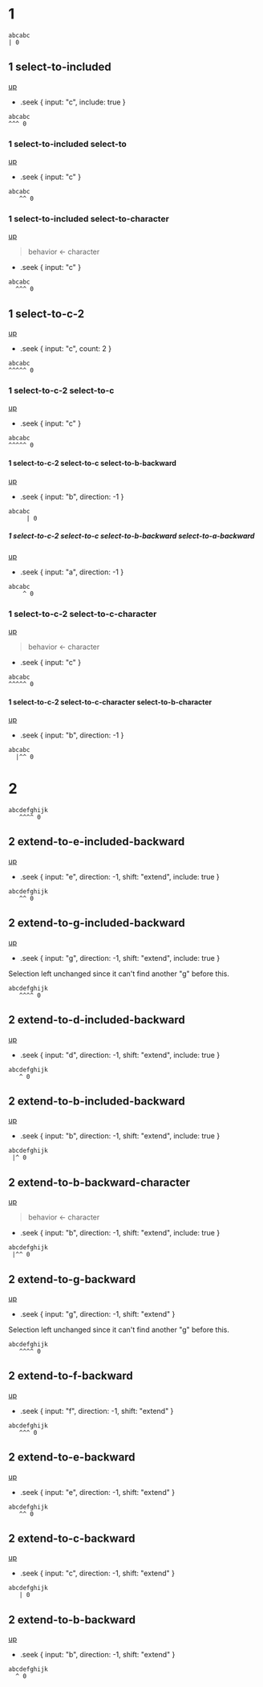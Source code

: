 # 1

```
abcabc
| 0
```

## 1 select-to-included
[up](#1)

- .seek { input: "c", include: true }

```
abcabc
^^^ 0
```

### 1 select-to-included select-to
[up](#1-select-to-included)

- .seek { input: "c" }

```
abcabc
   ^^ 0
```

### 1 select-to-included select-to-character
[up](#1-select-to-included)

> behavior <- character

- .seek { input: "c" }

```
abcabc
  ^^^ 0
```

## 1 select-to-c-2
[up](#1)

- .seek { input: "c", count: 2 }

```
abcabc
^^^^^ 0
```

### 1 select-to-c-2 select-to-c
[up](#1-select-to-c-2)

- .seek { input: "c" }

```
abcabc
^^^^^ 0
```

#### 1 select-to-c-2 select-to-c select-to-b-backward
[up](#1-select-to-c-2-select-to-c)

- .seek { input: "b", direction: -1 }

```
abcabc
     | 0
```

##### 1 select-to-c-2 select-to-c select-to-b-backward select-to-a-backward
[up](#1-select-to-c-2-select-to-c-select-to-b-backward)

- .seek { input: "a", direction: -1 }

```
abcabc
    ^ 0
```

### 1 select-to-c-2 select-to-c-character
[up](#1-select-to-c-2)

> behavior <- character

- .seek { input: "c" }

```
abcabc
^^^^^ 0
```

#### 1 select-to-c-2 select-to-c-character select-to-b-character
[up](#1-select-to-c-2-select-to-c-character)

- .seek { input: "b", direction: -1 }

```
abcabc
  |^^ 0
```

# 2

```
abcdefghijk
   ^^^^ 0
```

## 2 extend-to-e-included-backward
[up](#2)

- .seek { input: "e", direction: -1, shift: "extend", include: true }

```
abcdefghijk
   ^^ 0
```

## 2 extend-to-g-included-backward
[up](#2)

- .seek { input: "g", direction: -1, shift: "extend", include: true }

Selection left unchanged since it can't find another "g" before this.

```
abcdefghijk
   ^^^^ 0
```

## 2 extend-to-d-included-backward
[up](#2)

- .seek { input: "d", direction: -1, shift: "extend", include: true }

```
abcdefghijk
   ^ 0
```

## 2 extend-to-b-included-backward
[up](#2)

- .seek { input: "b", direction: -1, shift: "extend", include: true }

```
abcdefghijk
 |^ 0
```

## 2 extend-to-b-backward-character
[up](#2)

> behavior <- character

- .seek { input: "b", direction: -1, shift: "extend", include: true }

```
abcdefghijk
 |^^ 0
```

## 2 extend-to-g-backward
[up](#2)

- .seek { input: "g", direction: -1, shift: "extend" }

Selection left unchanged since it can't find another "g" before this.

```
abcdefghijk
   ^^^^ 0
```

## 2 extend-to-f-backward
[up](#2)

- .seek { input: "f", direction: -1, shift: "extend" }

```
abcdefghijk
   ^^^ 0
```

## 2 extend-to-e-backward
[up](#2)

- .seek { input: "e", direction: -1, shift: "extend" }

```
abcdefghijk
   ^^ 0
```

## 2 extend-to-c-backward
[up](#2)

- .seek { input: "c", direction: -1, shift: "extend" }

```
abcdefghijk
   | 0
```

## 2 extend-to-b-backward
[up](#2)

- .seek { input: "b", direction: -1, shift: "extend" }

```
abcdefghijk
  ^ 0
```

